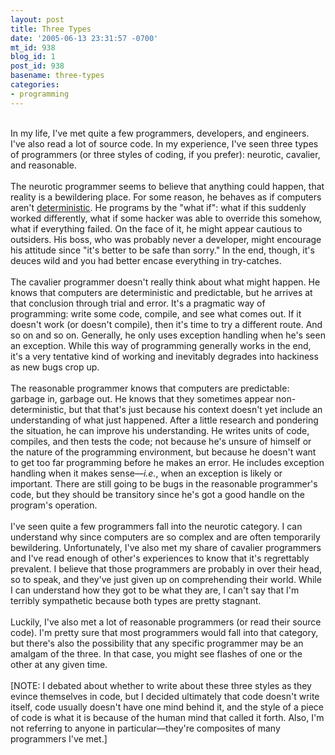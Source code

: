 ```yaml
---
layout: post
title: Three Types
date: '2005-06-13 23:31:57 -0700'
mt_id: 938
blog_id: 1
post_id: 938
basename: three-types
categories:
- programming
---
```

<br />In my life, I've met quite a few programmers, developers, and engineers. I've also read a lot of source code. In my experience, I've seen three types of programmers (or three styles of coding, if you prefer): neurotic, cavalier, and reasonable.<br /><br />The neurotic programmer seems to believe that anything could happen, that reality is a bewildering place. For some reason, he behaves as if computers aren't <a href="http://en.wikipedia.org/wiki/Deterministic_algorithm">deterministic</a>. He programs by the "what if": what if this suddenly worked differently, what if some hacker was able to override this somehow, what if everything failed. On the face of it, he might appear cautious to outsiders. His boss, who was probably never a developer, might encourage his attitude since "it's better to be safe than sorry." In the end, though, it's deuces wild and you had better encase everything in try-catches.<br /><br />The cavalier programmer doesn't really think about what might happen. He knows that computers are deterministic and predictable, but he arrives at that conclusion through trial and error. It's a pragmatic way of programming: write some code, compile, and see what comes out. If it doesn't work (or doesn't compile), then it's time to try a different route. And so on and so on. Generally, he only uses exception handling when he's seen an exception. While this way of programming generally works in the end, it's a very tentative kind of working and inevitably degrades into hackiness as new bugs crop up.<br /><br />The reasonable programmer knows that computers are predictable: garbage in, garbage out. He knows that they sometimes appear non-deterministic, but that that's just because his context doesn't yet include an understanding of what just happened. After a little research and pondering the situation, he can improve his understanding. He writes units of code, compiles, and then tests the code; not because he's unsure of himself or the nature of the programming environment, but because he doesn't want to get too far programming before he makes an error. He includes exception handling when it makes sense&#x2014;<em>i.e.</em>, when an exception is likely or important. There are still going to be bugs in the reasonable programmer's code, but they should be transitory since he's got a good handle on the program's operation.<br /><br />I've seen quite a few programmers fall into the neurotic category. I can understand why since computers are so complex and are often temporarily bewildering. Unfortunately, I've also met my share of cavalier programmers and I've read enough of other's experiences to know that it's regrettably prevalent. I believe that those programmers are probably in over their head, so to speak, and they've just given up on comprehending their world. While I can understand how they got to be what they are, I can't say that I'm terribly sympathetic because both types are pretty stagnant.<br /><br />Luckily, I've also met a lot of reasonable programmers (or read their source code). I'm pretty sure that most programmers would fall into that category, but there's also the possibility that any specific programmer may be an amalgam of the three. In that case, you might see flashes of one or the other at any given time.<br /><br />[NOTE: I debated about whether to write about these three styles as they evince themselves in code, but I decided ultimately that code doesn't write itself, code usually doesn't have one mind behind it, and the style of a piece of code is what it is because of the human mind that called it forth. Also, I'm not referring to anyone in particular&#x2014;they're composites of many programmers I've met.]<br /><br /><br />
